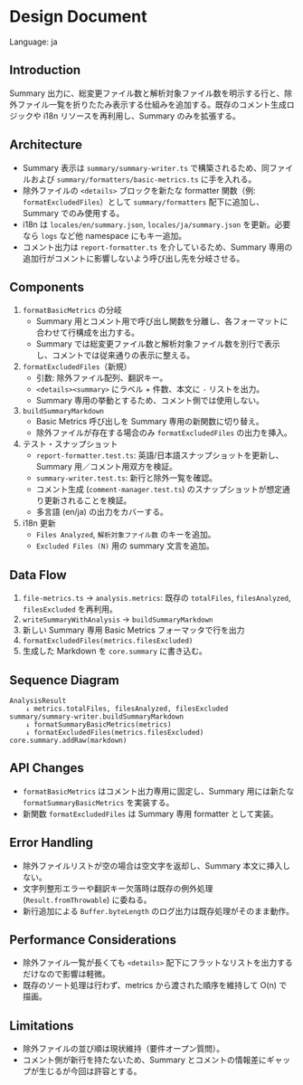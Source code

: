 # Design Document

Language: ja

## Introduction
Summary 出力に、総変更ファイル数と解析対象ファイル数を明示する行と、除外ファイル一覧を折りたたみ表示する仕組みを追加する。既存のコメント生成ロジックや i18n リソースを再利用し、Summary のみを拡張する。

## Architecture
- Summary 表示は `summary/summary-writer.ts` で構築されるため、同ファイルおよび `summary/formatters/basic-metrics.ts` に手を入れる。
- 除外ファイルの `<details>` ブロックを新たな formatter 関数（例: `formatExcludedFiles`）として `summary/formatters` 配下に追加し、Summary でのみ使用する。
- i18n は `locales/en/summary.json`, `locales/ja/summary.json` を更新。必要なら `logs` など他 namespace にもキー追加。
- コメント出力は `report-formatter.ts` を介しているため、Summary 専用の追加行がコメントに影響しないよう呼び出し先を分岐させる。

## Components
1. `formatBasicMetrics` の分岐
   - Summary 用とコメント用で呼び出し関数を分離し、各フォーマットに合わせて行構成を出力する。
   - Summary では総変更ファイル数と解析対象ファイル数を別行で表示し、コメントでは従来通りの表示に整える。
2. `formatExcludedFiles`（新規）
   - 引数: 除外ファイル配列、翻訳キー。
   - `<details><summary>` にラベル + 件数、本文に `-` リストを出力。
   - Summary 専用の挙動とするため、コメント側では使用しない。
3. `buildSummaryMarkdown`
   - Basic Metrics 呼び出しを Summary 専用の新関数に切り替え。
   - 除外ファイルが存在する場合のみ `formatExcludedFiles` の出力を挿入。
4. テスト・スナップショット
   - `report-formatter.test.ts`: 英語/日本語スナップショットを更新し、Summary 用／コメント用双方を検証。
   - `summary-writer.test.ts`: 新行と除外一覧を確認。
   - コメント生成 (`comment-manager.test.ts`) のスナップショットが想定通り更新されることを検証。
   - 多言語 (en/ja) の出力をカバーする。
5. i18n 更新
   - `Files Analyzed`, `解析対象ファイル数` のキーを追加。
   - `Excluded Files (N)` 用の summary 文言を追加。

## Data Flow
1. `file-metrics.ts` → `analysis.metrics`: 既存の `totalFiles`, `filesAnalyzed`, `filesExcluded` を再利用。
2. `writeSummaryWithAnalysis` → `buildSummaryMarkdown`
3. 新しい Summary 専用 Basic Metrics フォーマッタで行を出力
4. `formatExcludedFiles(metrics.filesExcluded)`
5. 生成した Markdown を `core.summary` に書き込む。

## Sequence Diagram
```
AnalysisResult
    ↓ metrics.totalFiles, filesAnalyzed, filesExcluded
summary/summary-writer.buildSummaryMarkdown
    ↓ formatSummaryBasicMetrics(metrics)
    ↓ formatExcludedFiles(metrics.filesExcluded)
core.summary.addRaw(markdown)
```

## API Changes
- `formatBasicMetrics` はコメント出力専用に固定し、Summary 用には新たな `formatSummaryBasicMetrics` を実装する。
- 新関数 `formatExcludedFiles` は Summary 専用 formatter として実装。

## Error Handling
- 除外ファイルリストが空の場合は空文字を返却し、Summary 本文に挿入しない。
- 文字列整形エラーや翻訳キー欠落時は既存の例外処理 (`Result.fromThrowable`) に委ねる。
- 新行追加による `Buffer.byteLength` のログ出力は既存処理がそのまま動作。

## Performance Considerations
- 除外ファイル一覧が長くても `<details>` 配下にフラットなリストを出力するだけなので影響は軽微。
- 既存のソート処理は行わず、metrics から渡された順序を維持して O(n) で描画。

## Limitations
- 除外ファイルの並び順は現状維持（要件オープン質問）。
- コメント側が新行を持たないため、Summary とコメントの情報差にギャップが生じるが今回は許容とする。
